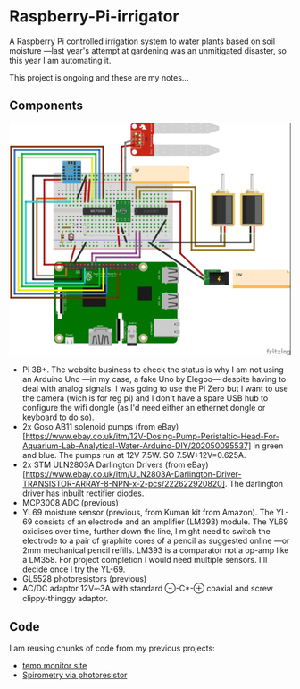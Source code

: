 # Raspberry-Pi-irrigator
A Raspberry Pi controlled irrigation system to water plants based on soil moisture
—last year's attempt at gardening was an unmitigated disaster, so this year I am automating it.

This project is ongoing and these are my notes...

## Components

![irrigator.jpg](irrigator.jpg)

* Pi 3B+. The website business to check the status is why I am not using an Arduino Uno —in my case, a fake Uno by Elegoo— despite having to deal with analog signals. I was going to use the Pi Zero but I want to use the camera (wich is for reg pi) and I don't have a spare USB hub to configure the wifi dongle (as I'd need either an ethernet dongle or keyboard to do so).
* 2x Goso AB11 solenoid pumps (from eBay)[https://www.ebay.co.uk/itm/12V-Dosing-Pump-Peristaltic-Head-For-Aquarium-Lab-Analytical-Water-Arduino-DIY/202050095537] in green and blue. The pumps run at 12V 7.5W. SO 7.5W÷12V=0.625A.
* 2x STM ULN2803A Darlington Drivers (from eBay)[https://www.ebay.co.uk/itm/ULN2803A-Darlington-Driver-TRANSISTOR-ARRAY-8-NPN-x-2-pcs/222622920820]. The darlington driver has inbuilt rectifier diodes. 
* MCP3008 ADC (previous)
* YL69 moisture sensor (previous, from Kuman kit from Amazon). The YL-69 consists of an electrode and an amplifier (LM393) module. The YL69 oxidises over time, further down the line, I might need to switch the electrode to a pair of graphite cores of a pencil as suggested online —or 2mm mechanical pencil refills. LM393 is a comparator not a op-amp like a LM358. For project completion I would need multiple sensors. I'll decide once I try the YL-69.
* GL5528 photoresistors (previous)
* AC/DC adaptor 12V⎓3A with standard ⊖-C*-⊕ coaxial and screw clippy-thinggy adaptor. 

## Code

I am reusing chunks of code from my previous projects:

* [temp monitor site](https://github.com/matteoferla/Temperature-moniting-website-via-Rasberry-Pi)
* [Spirometry via photoresistor](https://github.com/matteoferla/Spirometry_via_photoresistor)



